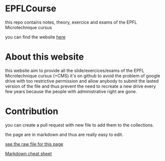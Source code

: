 # EPFLCourse
this repo contains notes, theory, exercice and exams of the EPFL Microtechnique cursus

you can find the website [here](https://nathmo.github.io/EPFLCourse/)


# About this website

this website aim to provide all the slide/exercices/exams of the EPFL Microtechnique cursus (+CMS)
it's on github to avoid the problem of google drive with too restrictive permission and allow anybody to submit the lasted version of the file and thus prevent the need to recreate
a new drive every few years because the people with administrative right are gone.

# Contribution

you can create a pull request with new file to add them to the collections.

the page are in markdown and thus are really easy to edit.
 
[see the raw file for this page](https://github.com/nathmo/EPFLCourse/main)

[Markdown cheat sheet](https://www.markdownguide.org/cheat-sheet/)